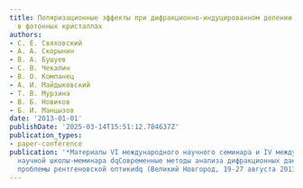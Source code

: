 ```yaml
---
title: Поляризационные эффекты при дифракционно-индуцированном делении лазерных импульсов
  в фотонных кристаллах
authors:
- С. Е. Свяховский
- А. А. Скорынин
- В. А. Бушуев
- С. В. Чекалин
- В. О. Компанец
- А. И. Майдыковский
- Т. В. Мурзина
- В. Б. Новиков
- Б. И. Манцызов
date: '2013-01-01'
publishDate: '2025-03-14T15:51:12.784637Z'
publication_types:
- paper-conference
publication: '*Материалы VI международного научного семинара и IV международной молодежной
  научной школы-меминара dqСовременные методы анализа дифракционных данных и актуальные
  проблемы рентгеновской оптикиdq (Великий Новгород, 19-27 августа 2013 г.), С. 218-220*'
---
```

